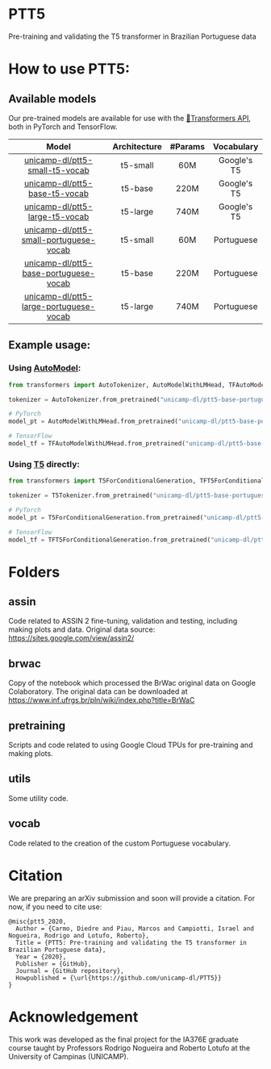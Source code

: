# PTT5
Pre-training and validating the T5 transformer in Brazilian Portuguese data

# How to use PTT5:

## Available models
Our pre-trained models are available for use with the  [🤗Transformers API](https://github.com/huggingface/transformers), both in PyTorch and TensorFlow.

<!-- Com link -->
| Model                                    | Architecture                                                   | #Params  | Vocabulary         |
| :-:                                      | :-:                                                            | :-:      | :-:                |            
| [unicamp-dl/ptt5-small-t5-vocab](https://huggingface.co/unicamp-dl/ptt5-small-t5-vocab)                   | t5-small | 60M  | Google's T5 |
| [unicamp-dl/ptt5-base-t5-vocab](https://huggingface.co/unicamp-dl/ptt5-base-t5-vocab)                     | t5-base  | 220M | Google's T5 |
| [unicamp-dl/ptt5-large-t5-vocab](https://huggingface.co/unicamp-dl/ptt5-large-t5-vocab)                   | t5-large | 740M | Google's T5 |
| [unicamp-dl/ptt5-small-portuguese-vocab](https://huggingface.co/unicamp-dl/ptt5-small-portuguese-vocab)   | t5-small | 60M  | Portuguese  |
| [unicamp-dl/ptt5-base-portuguese-vocab](https://huggingface.co/unicamp-dl/ptt5-base-portuguese-vocab)     | t5-base  | 220M | Portuguese  |
| [unicamp-dl/ptt5-large-portuguese-vocab](https://huggingface.co/unicamp-dl/ptt5-large-portuguese-vocab)   | t5-large | 740M | Portuguese  |


<!-- Sem link -->
<!-- | Model                                    | Architecture | #Params | Vocabulary  |
| :-:                                      | :-:          | :-:     | :-:         |
| `unicamp-dl/ptt5-small-t5-vocab`         | t5-small     | 60M     | Google's T5 |
| `unicamp-dl/ptt5-base-t5-vocab`          | t5-base      | 220M    | Google's T5 |
| `unicamp-dl/ptt5-large-t5-vocab`         | t5-large     | 740M    | Google's T5 |
| `unicamp-dl/ptt5-small-portuguese-vocab` | t5-small     | 60M     | Portuguese  |
| `unicamp-dl/ptt5-base-portuguese-vocab`  | t5-base      | 220M    | Portuguese  |
| `unicamp-dl/ptt5-large-portuguese-vocab` | t5-large     | 740M    | Portuguese  | -->









## Example usage:
### Using [AutoModel](https://huggingface.co/transformers/model_doc/auto.html):
```python
from transformers import AutoTokenizer, AutoModelWithLMHead, TFAutoModelWithLMHead

tokenizer = AutoTokenizer.from_pretrained("unicamp-dl/ptt5-base-portuguese-vocab")

# PyTorch 
model_pt = AutoModelWithLMHead.from_pretrained("unicamp-dl/ptt5-base-portuguese-vocab")

# TensorFlow
model_tf = TFAutoModelWithLMHead.from_pretrained("unicamp-dl/ptt5-base-portuguese-vocab")
```

### Using [T5](https://huggingface.co/transformers/model_doc/t5.html) directly:
```python
from transformers import T5ForConditionalGeneration, TFT5ForConditionalGeneration, T5Tokenizer

tokenizer = T5Tokenizer.from_pretrained("unicamp-dl/ptt5-base-portuguese-vocab")

# PyTorch 
model_pt = T5ForConditionalGeneration.from_pretrained("unicamp-dl/ptt5-base-portuguese-vocab")

# TensorFlow
model_tf = TFT5ForConditionalGeneration.from_pretrained("unicamp-dl/ptt5-base-portuguese-vocab")
```

# Folders

## assin
Code related to ASSIN 2 fine-tuning, validation and testing, including making plots and data.
Original data source: https://sites.google.com/view/assin2/

## brwac
Copy of the notebook which processed the BrWac original data on Google Colaboratory.
The original data can be downloaded at https://www.inf.ufrgs.br/pln/wiki/index.php?title=BrWaC

## pretraining
Scripts and code related to using Google Cloud TPUs for pre-training and making plots.

## utils
Some utility code.

## vocab
Code related to the creation of the custom Portuguese vocabulary.

# Citation
We are preparing an arXiv submission and soon will provide a citation. For now, if you need to cite use:

    @misc{ptt5_2020,
      Author = {Carmo, Diedre and Piau, Marcos and Campiotti, Israel and Nogueira, Rodrigo and Lotufo, Roberto},
      Title = {PTT5: Pre-training and validating the T5 transformer in Brazilian Portuguese data},
      Year = {2020},
      Publisher = {GitHub},
      Journal = {GitHub repository},
      Howpublished = {\url{https://github.com/unicamp-dl/PTT5}}
    }

# Acknowledgement

This work was developed as the final project for the IA376E graduate course taught by Professors Rodrigo Nogueira and Roberto Lotufo at the University of Campinas (UNICAMP).
